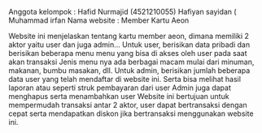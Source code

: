 Anggota kelompok : Hafid Nurmajid (4521210055)
                   Hafiyan sayidan (
                   Muhammad irfan
Nama website     : Member Kartu Aeon

Website ini menjelaskan tentang kartu member aeon, dimana memiliki 2 aktor yaitu user dan juga admin...
Untuk user, berisikan data pribadi dan berisikan beberapa menu menu yang bisa di akses oleh user pada saat akan transaksi
Jenis menu nya ada berbagai macam mulai dari minuman, makanan, bumbu masakan, dll.
Untuk admin, berisikan jumlah beberapa data user yang telah mendaftar di website ini. Serta bisa melihat hasil laporan atau seperti struk pembayaran dari user
Admin juga dapat menghapus serta menambahkan user 
Website ini bertujuan untuk mempermudah transaksi antar 2 aktor, user dapat bertransaksi dengan cepat serta mendapatkan diskon jika bertransaksi menggunakan website ini.
